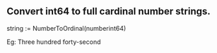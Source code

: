 ## Convert int64 to full cardinal number strings.

string := NumberToOrdinal(numberint64)

Eg: Three hundred forty-second
